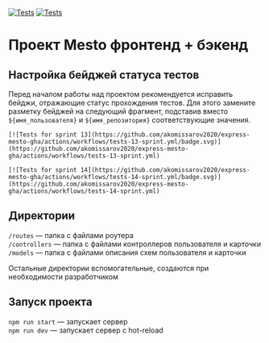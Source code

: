 [![Tests](https://github.com/akomissarov2020/express-mesto-gha/actions/workflows/tests-13-sprint.yml/badge.svg)](https://github.com/akomissarov2020/express-mesto-gha/actions/workflows/tests-13-sprint.yml) [![Tests](https://github.com/akomissarov2020/express-mesto-gha/actions/workflows/tests-13-sprint.yml/badge.svg)](https://github.com/akomissarov2020/express-mesto-gha/actions/workflows/tests-14-sprint.yml)
# Проект Mesto фронтенд + бэкенд



## Настройка бейджей статуса тестов
Перед началом работы над проектом рекомендуется исправить бейджи, отражающие статус прохождения тестов.
Для этого замените разметку бейджей на следующий фрагмент, подставив вместо `${имя_пользователя}` и `${имя_репозитория}` соответствующие значения.

```
[![Tests for sprint 13](https://github.com/akomissarov2020/express-mesto-gha/actions/workflows/tests-13-sprint.yml/badge.svg)](https://github.com/akomissarov2020/express-mesto-gha/actions/workflows/tests-13-sprint.yml) 

[![Tests for sprint 14](https://github.com/akomissarov2020/express-mesto-gha/actions/workflows/tests-14-sprint.yml/badge.svg)](https://github.com/akomissarov2020/express-mesto-gha/actions/workflows/tests-14-sprint.yml)
```


## Директории

`/routes` — папка с файлами роутера  
`/controllers` — папка с файлами контроллеров пользователя и карточки   
`/models` — папка с файлами описания схем пользователя и карточки  
  
Остальные директории вспомогательные, создаются при необходимости разработчиком

## Запуск проекта

`npm run start` — запускает сервер   
`npm run dev` — запускает сервер с hot-reload
